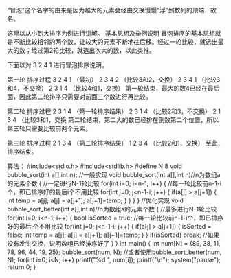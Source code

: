 ﻿“冒泡”这个名字的由来是因为越大的元素会经由交换慢慢“浮”到数列的顶端，故名。

这里以从小到大排序为例进行讲解。
基本思想及举例说明
冒泡排序的基本思想就是不断比较相邻的两个数，让较大的元素不断地往后移。经过一轮比较，就选出最大的数；经过第2轮比较，就选出次大的数，以此类推。

下面以对 3  2  4  1 进行冒泡排序说明。

第一轮 排序过程
3  2  4  1    （最初）
2  3  4  2    （比较3和2，交换）
2  3  4  1    （比较3和4，不交换）
2  3  1  4    （比较4和1，交换）
第一轮结束，最大的数4已经在最后面，因此第二轮排序只需要对前面三个数进行再比较。

第二轮 排序过程
2  3  1  4 （第一轮排序结果）
2  3  1  4 （比较2和3，不交换）
2  1  3  4 （比较3和1，交换
第二轮结束，第二大的数已经排在倒数第二个位置，所以第三轮只需要比较前两个元素。

第三轮 排序过程
2  1  3  4  （第二轮排序结果）
1  2  3  4  （比较2和1，交换）
至此，排序结束。

算法：
   #include<stdio.h>
#include<stdlib.h>
#define N 8
void bubble_sort(int a[],int n);
//一般实现
void bubble_sort(int a[],int n)//n为数组a的元素个数
{
    //一定进行N-1轮比较
    for(int i=0; i<n-1; i++)
    {
        //每一轮比较前n-1-i个，即已排序好的最后i个不用比较
        for(int j=0; j<n-1-i; j++)
        {
            if(a[j] > a[j+1])
            {
                int temp = a[j];
                a[j] = a[j+1];
                a[j+1]=temp;
            }
        }
    }
}
//优化实现
void bubble_sort_better(int a[],int n)//n为数组a的元素个数
{
    //最多进行N-1轮比较
    for(int i=0; i<n-1; i++)
    {
        bool isSorted = true;
        //每一轮比较前n-1-i个，即已排序好的最后i个不用比较
        for(int j=0; j<n-1-i; j++)
        {
            if(a[j] > a[j+1])
            {
                isSorted = false;
                int temp = a[j];
                a[j] = a[j+1];
                a[j+1]=temp;
            }
        }
        if(isSorted) break; //如果没有发生交换，说明数组已经排序好了
    }
}
int  main()
{
    int num[N] = {89, 38, 11, 78, 96, 44, 19, 25};
    bubble_sort(num, N); //或者使用bubble_sort_better(num, N);
    for(int i=0; i<N; i++)
        printf("%d  ", num[i]);
    printf("\n");
    system("pause");
    return 0;
}
